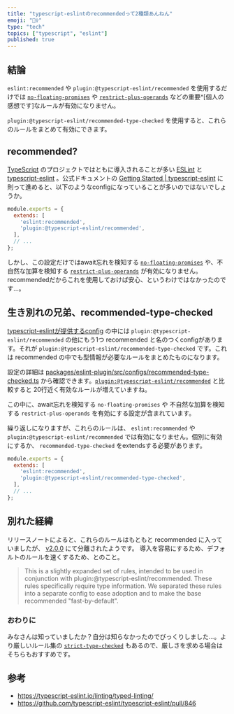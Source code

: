 ```yaml
---
title: "typescript-eslintのrecommendedって2種類あんねん"
emoji: "👯‍♀️"
type: "tech"
topics: ["typescript", "eslint"]
published: true
---
```


## 結論

`eslint:recommended` や `plugin:@typescript-eslint/recommended` を使用するだけでは [`no-floating-promises`](https://typescript-eslint.io/rules/no-floating-promises/) や [`restrict-plus-operands`](https://typescript-eslint.io/rules/restrict-plus-operands/) などの重要^[個人の感想です]なルールが有効になりません。

`plugin:@typescript-eslint/recommended-type-checked` を使用すると、これらのルールをまとめて有効にできます。

## recommended?

[TypeScript](https://www.typescriptlang.org/) のプロジェクトではともに導入されることが多い [ESLint](https://eslint.org/) と [typescript-eslint](https://typescript-eslint.io/) 。公式ドキュメントの [Getting Started | typescript-eslint](https://typescript-eslint.io/getting-started) に則って進めると、以下のようなconfigになっていることが多いのではないでしょうか。

```js
module.exports = {
  extends: [
    'eslint:recommended',
    'plugin:@typescript-eslint/recommended',
  ],
  // ...
};
```

しかし、この設定だけではawait忘れを検知する [`no-floating-promises`](https://typescript-eslint.io/rules/no-floating-promises/) や、不自然な加算を検知する [`restrict-plus-operands`](https://typescript-eslint.io/rules/restrict-plus-operands/) が有効になりません。recommendedだからこれを使用しておけば安心、というわけではなかったのです...。

## 生き別れの兄弟、recommended-type-checked

[typescript-eslintが提供するconfig](https://github.com/typescript-eslint/typescript-eslint/tree/main/packages/eslint-plugin/src/configs) の中には `plugin:@typescript-eslint/recommended` の他にもう1つ recommended と名のつくconfigがあります。それが `plugin:@typescript-eslint/recommended-type-checked` です。これは recommended の中でも型情報が必要なルールをまとめたものになります。

設定の詳細は [packages/eslint-plugin/src/configs/recommended-type-checked.ts](https://github.com/typescript-eslint/typescript-eslint/blob/main/packages/eslint-plugin/src/configs/recommended-type-checked.ts) から確認できます。[`plugin:@typescript-eslint/recommended`](https://github.com/typescript-eslint/typescript-eslint/blob/d948dc4a21ad8e15eec152c0cf2fdda819ea4a3a/packages/eslint-plugin/src/configs/recommended.ts#L11-L30) と比較すると 20行近く有効なルールが増えていますね。

この中に、await忘れを検知する `no-floating-promises` や 不自然な加算を検知する `restrict-plus-operands` を有効にする設定が含まれています。

繰り返しになりますが、これらのルールは、 `eslint:recommended` や `plugin:@typescript-eslint/recommended` では有効になりません。個別に有効にするか、 `recommended-type-checked` をextendsする必要があります。

```js
module.exports = {
  extends: [
    'eslint:recommended',
    'plugin:@typescript-eslint/recommended-type-checked',
  ],
  // ...
};
```

## 別れた経緯

リリースノートによると、これらのルールはもともと recommended に入っていましたが、 [v2.0.0](https://github.com/typescript-eslint/typescript-eslint/releases/tag/v2.0.0) にて分離されたようです。 導入を容易にするため、デフォルトのルールを速くするため、とのこと。

> This is a slightly expanded set of rules, intended to be used in conjunction with plugin:@typescript-eslint/recommended. These rules specifically require type information. We separated these rules into a separate config to ease adoption and to make the base recommended "fast-by-default".


### おわりに

みなさんは知っていましたか？自分は知らなかったのでびっくりしました...。より厳しいルール集の [`strict-type-checked`](https://github.com/typescript-eslint/typescript-eslint/blob/main/packages/eslint-plugin/src/configs/strict-type-checked.ts) もあるので、厳しさを求める場合はそちらもおすすめです。

## 参考

- https://typescript-eslint.io/linting/typed-linting/
- https://github.com/typescript-eslint/typescript-eslint/pull/846
